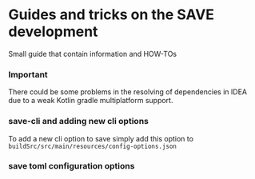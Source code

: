 # Guides and tricks on the SAVE development

Small guide that contain information and HOW-TOs

### Important
There could be some problems in the resolving of dependencies in IDEA due to a weak Kotlin gradle multiplatform support. 

### save-cli and adding new cli options
To add a new cli option to save simply add this option to `buildSrc/src/main/resources/config-options.json`

### save toml configuration options